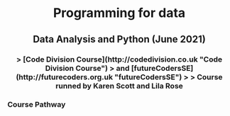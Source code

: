 <h1 align="center">Programming for data
</h1>
<h2 align="center">
Data Analysis and Python (June 2021)
</h2>
  
<h3 align="center">
> [Code Division Course](http://codedivision.co.uk "Code Division Course") 
> and [futureCodersSE](http://futurecoders.org.uk "futureCodersSE")
> 
> Course runned by Karen Scott and Lila Rose

</h3>

### Course Pathway

